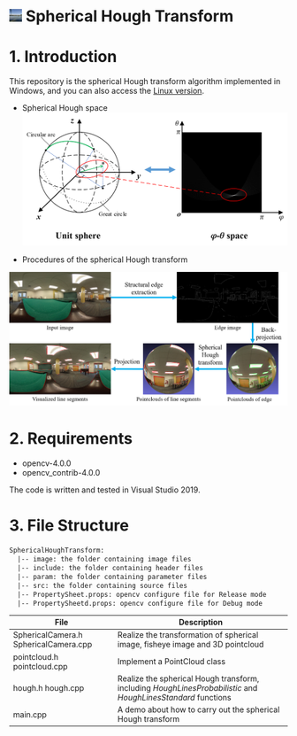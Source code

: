 [<img height="23" src="https://github.com/lh9171338/Outline/blob/master/icon.jpg"/>](https://github.com/lh9171338/Outline) Spherical Hough Transform
===

# 1. Introduction
This repository is the spherical Hough transform algorithm implemented in Windows, and you can also access the [Linux version](https://github.com/lh9171338/Spherical-Hough-Transform/tree/Linux).

* Spherical Hough space
![image](https://github.com/lh9171338/Spherical-Hough-Transform/blob/main/SphericalHoughTransform/image/SphericalHoughSpace.png)  

* Procedures of the spherical Hough transform

![image](https://github.com/lh9171338/Spherical-Hough-Transform/blob/main/SphericalHoughTransform/image/Flowchart.png)  

# 2. Requirements
* opencv-4.0.0
* opencv_contrib-4.0.0

The code is written and tested in Visual Studio 2019.

# 3. File Structure
```
SphericalHoughTransform:
  |-- image: the folder containing image files
  |-- include: the folder containing header files
  |-- param: the folder containing parameter files
  |-- src: the folder containing source files
  |-- PropertySheet.props: opencv configure file for Release mode
  |-- PropertySheetd.props: opencv configure file for Debug mode
```

| File | Description |
| --- | --- |
| SphericalCamera.h SphericalCamera.cpp| Realize the transformation of spherical image, fisheye image and 3D pointcloud  |
| pointcloud.h pointcloud.cpp | Implement a PointCloud class |
| hough.h hough.cpp | Realize the spherical Hough transform, including *HoughLinesProbabilistic* and *HoughLinesStandard* functions |
| main.cpp | A demo about how to carry out the spherical Hough transform |
